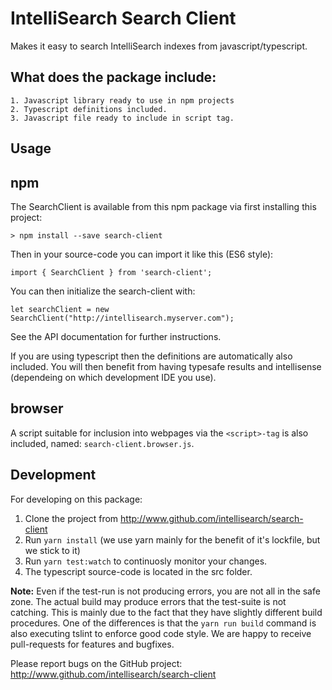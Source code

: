 # IntelliSearch Search Client

Makes it easy to search IntelliSearch indexes from javascript/typescript.

What does the package include:
---
    1. Javascript library ready to use in npm projects
    2. Typescript definitions included.
    3. Javascript file ready to include in script tag. 

## Usage

npm
---

The SearchClient is available from this npm package via first installing this project:

    > npm install --save search-client

Then in your source-code you can import it like this (ES6 style):

    import { SearchClient } from 'search-client';

You can then initialize the search-client with:

    let searchClient = new SearchClient("http://intellisearch.myserver.com");

See the API documentation for further instructions.

If you are using typescript then the definitions are automatically also included.
You will then benefit from having typesafe results and intellisense (dependeing on
which development IDE you use).

browser
---

A script suitable for inclusion into webpages via the `<script>-tag` is also 
included, named: `search-client.browser.js`.

## Development

For developing on this package:

1. Clone the project from http://www.github.com/intellisearch/search-client
2. Run `yarn install` (we use yarn mainly for the benefit of it's lockfile, but we stick to it)
3. Run `yarn test:watch` to continuosly monitor your changes.
4. The typescript source-code is located in the src folder.

**Note:** 
Even if the test-run is not producing errors, you are not all in the safe zone. The 
actual build may produce errors that the test-suite is not catching. This is mainly 
due to the fact that they have slightly different build procedures. One of the differences
is that the `yarn run build` command is also executing tslint to enforce good code style.
We are happy to receive pull-requests for features and bugfixes.

Please report bugs on the GitHub project: http://www.github.com/intellisearch/search-client
